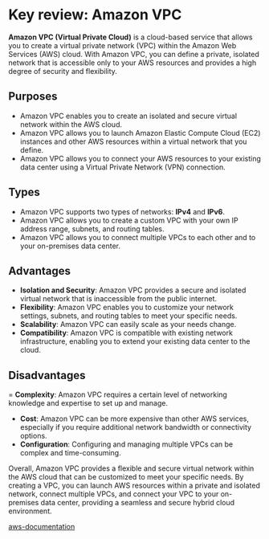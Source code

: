 # Key review: Amazon VPC

<b>Amazon VPC (Virtual Private Cloud)</b> is a cloud-based service that allows you to create a virtual private network (VPC) within the Amazon Web Services (AWS) cloud. With Amazon VPC, you can define a private, isolated network that is accessible only to your AWS resources and provides a high degree of security and flexibility.

## Purposes

- Amazon VPC enables you to create an isolated and secure virtual network within the AWS cloud.
- Amazon VPC allows you to launch Amazon Elastic Compute Cloud (EC2) instances and other AWS resources within a virtual network that you define.
- Amazon VPC allows you to connect your AWS resources to your existing data center using a Virtual Private Network (VPN) connection.

## Types
- Amazon VPC supports two types of networks: <b>IPv4</b> and <b>IPv6</b>.
- Amazon VPC allows you to create a custom VPC with your own IP address range, subnets, and routing tables.
- Amazon VPC allows you to connect multiple VPCs to each other and to your on-premises data center.

## Advantages

- <b>Isolation and Security</b>: Amazon VPC provides a secure and isolated virtual network that is inaccessible from the public internet.
- <b>Flexibility</b>: Amazon VPC enables you to customize your network settings, subnets, and routing tables to meet your specific needs.
- <b>Scalability</b>: Amazon VPC can easily scale as your needs change.
- <b>Compatibility</b>: Amazon VPC is compatible with existing network infrastructure, enabling you to extend your existing data center to the cloud.

## Disadvantages

= <b>Complexity</b>: Amazon VPC requires a certain level of networking knowledge and expertise to set up and manage.
- <b>Cost</b>: Amazon VPC can be more expensive than other AWS services, especially if you require additional network bandwidth or connectivity options.
- <b>Configuration</b>: Configuring and managing multiple VPCs can be complex and time-consuming.

Overall, Amazon VPC provides a flexible and secure virtual network within the AWS cloud that can be customized to meet your specific needs. By creating a VPC, you can launch AWS resources within a private and isolated network, connect multiple VPCs, and connect your VPC to your on-premises data center, providing a seamless and secure hybrid cloud environment.

[aws-documentation](https://docs.aws.amazon.com/vpc/?icmpid=docs_homepage_networking)